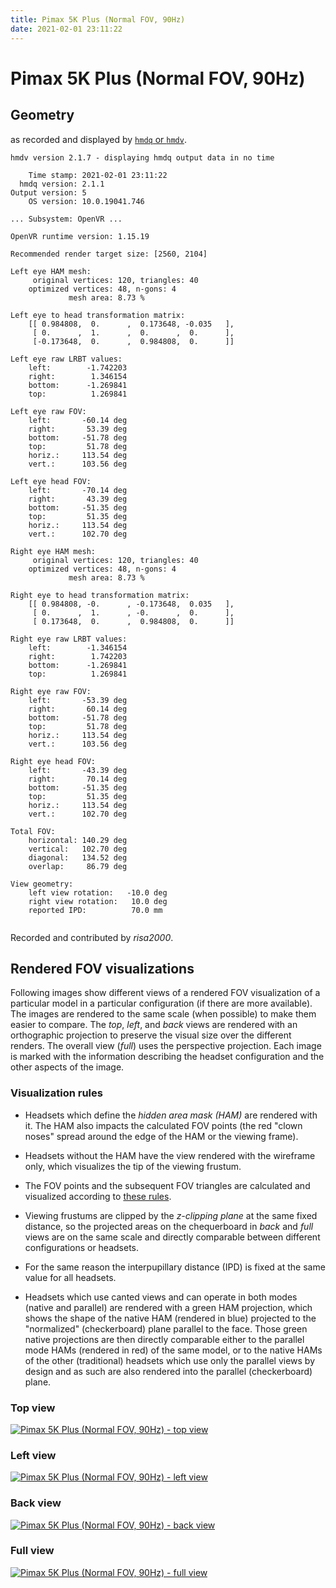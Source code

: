 ```yaml
---
title: Pimax 5K Plus (Normal FOV, 90Hz)
date: 2021-02-01 23:11:22
---
```

# Pimax 5K Plus (Normal FOV, 90Hz)

## Geometry

as recorded and displayed by [`hmdq` or `hmdv`](https://github.com/risa2000/hmdq).
```
hmdv version 2.1.7 - displaying hmdq output data in no time

    Time stamp: 2021-02-01 23:11:22
  hmdq version: 2.1.1
Output version: 5
    OS version: 10.0.19041.746

... Subsystem: OpenVR ...

OpenVR runtime version: 1.15.19

Recommended render target size: [2560, 2104]

Left eye HAM mesh:
     original vertices: 120, triangles: 40
    optimized vertices: 48, n-gons: 4
             mesh area: 8.73 %

Left eye to head transformation matrix:
    [[ 0.984808,  0.      ,  0.173648, -0.035   ],
     [ 0.      ,  1.      ,  0.      ,  0.      ],
     [-0.173648,  0.      ,  0.984808,  0.      ]]

Left eye raw LRBT values:
    left:        -1.742203
    right:        1.346154
    bottom:      -1.269841
    top:          1.269841

Left eye raw FOV:
    left:       -60.14 deg
    right:       53.39 deg
    bottom:     -51.78 deg
    top:         51.78 deg
    horiz.:     113.54 deg
    vert.:      103.56 deg

Left eye head FOV:
    left:       -70.14 deg
    right:       43.39 deg
    bottom:     -51.35 deg
    top:         51.35 deg
    horiz.:     113.54 deg
    vert.:      102.70 deg

Right eye HAM mesh:
     original vertices: 120, triangles: 40
    optimized vertices: 48, n-gons: 4
             mesh area: 8.73 %

Right eye to head transformation matrix:
    [[ 0.984808, -0.      , -0.173648,  0.035   ],
     [ 0.      ,  1.      , -0.      ,  0.      ],
     [ 0.173648,  0.      ,  0.984808,  0.      ]]

Right eye raw LRBT values:
    left:        -1.346154
    right:        1.742203
    bottom:      -1.269841
    top:          1.269841

Right eye raw FOV:
    left:       -53.39 deg
    right:       60.14 deg
    bottom:     -51.78 deg
    top:         51.78 deg
    horiz.:     113.54 deg
    vert.:      103.56 deg

Right eye head FOV:
    left:       -43.39 deg
    right:       70.14 deg
    bottom:     -51.35 deg
    top:         51.35 deg
    horiz.:     113.54 deg
    vert.:      102.70 deg

Total FOV:
    horizontal: 140.29 deg
    vertical:   102.70 deg
    diagonal:   134.52 deg
    overlap:     86.79 deg

View geometry:
    left view rotation:   -10.0 deg
    right view rotation:   10.0 deg
    reported IPD:          70.0 mm


```
Recorded and contributed by _risa2000_.

## Rendered FOV visualizations

Following images show different views of a rendered FOV visualization of a
particular model in a particular configuration (if there are more available).
The images are rendered to the same scale (when possible) to make them easier
to compare. The _top_, _left_, and _back_ views are rendered with an
orthographic projection to preserve the visual size over the different renders.
The overall view (_full_) uses the perspective projection. Each image is marked
with the information describing the headset configuration and the other aspects
of the image.

### Visualization rules

* Headsets which define the _hidden area mask (HAM)_ are rendered with it. The
  HAM also impacts the calculated FOV points (the red "clown noses" spread
  around the edge of the HAM or the viewing frame).

* Headsets without the HAM have the view rendered with the wireframe only, which
  visualizes the tip of the viewing frustum.

* The FOV points and the subsequent FOV triangles are calculated and visualized
  according to [these
  rules](https://risa2000.github.io/vrdocs/docs/hmd_fov_calculation).

* Viewing frustums are clipped by the _z-clipping plane_ at the same fixed
  distance, so the projected areas on the chequerboard in _back_ and _full_
  views are on the same scale and directly comparable between different
  configurations or headsets.

* For the same reason the interpupillary distance (IPD) is fixed at the same
  value for all headsets.

* Headsets which use canted views and can operate in both modes (native and
  parallel) are rendered with a green HAM projection, which shows the shape of
  the native HAM (rendered in blue) projected to the "normalized"
  (checkerboard) plane parallel to the face. Those green native projections are
  then directly comparable either to the parallel mode HAMs (rendered in red)
  of the same model, or to the native HAMs of the other (traditional) headsets
  which use only the parallel views by design and as such are also rendered
  into the parallel (checkerboard) plane.

### Top view
[![Pimax 5K Plus (Normal FOV, 90Hz) - top view](../images/Pimax5KPlus_Normal_Native_R90_top.dmx.png)](../images/Pimax5KPlus_Normal_Native_R90_top.dmx.png)

### Left view
[![Pimax 5K Plus (Normal FOV, 90Hz) - left view](../images/Pimax5KPlus_Normal_Native_R90_left.dmx.png)](../images/Pimax5KPlus_Normal_Native_R90_left.dmx.png)

### Back view
[![Pimax 5K Plus (Normal FOV, 90Hz) - back view](../images/Pimax5KPlus_Normal_Native_R90_back.dmx.png)](../images/Pimax5KPlus_Normal_Native_R90_back.dmx.png)

### Full view
[![Pimax 5K Plus (Normal FOV, 90Hz) - full view](../images/Pimax5KPlus_Normal_Native_R90_over.dmx.png)](../images/Pimax5KPlus_Normal_Native_R90_over.dmx.png)

